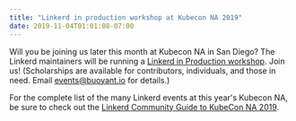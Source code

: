 ```yaml
---
title: "Linkerd in production workshop at Kubecon NA 2019"
date: 2019-11-04T01:01:08-07:00
---
```


Will you be joining us later this month at Kubecon NA in San Diego? The Linkerd
maintainers will be running a [Linkerd in Production
workshop](https://kccncna19.sched.com/event/SbVx/a-linkerd-in-production-workshop-hosted-by-buoyant-additional-registration-fee-required).
Join us! (Scholarships are available for contributors, individuals, and those
in need. Email events@buoyant.io for details.)

For the complete list of the many Linkerd events at this year's Kubecon NA,
be sure to check out the [Linkerd Community Guide to KubeCon NA
2019](https://buoyant.io/2019/10/10/linkerd-community-guide-to-kubecon-na-2019/).
